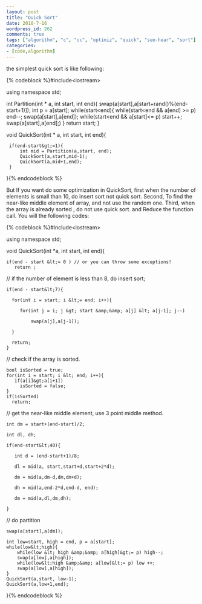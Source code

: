 ```yaml
---
layout: post
title: "Quick Sort"
date: 2010-7-16
wordpress_id: 262
comments: true
tags: ["algorithm", "c", "cc", "optimiz", "quick", "see-hear", "sort"]
categories:
- [code,algorithm]
---
```

<meta name="_edit_last" content="1" />
<meta name="_su_rich_snippet_type" content="none" />
<meta name="_su_description" content="Optimize QuickSort" />
<meta name="_su_keywords" content="Optimize,Quick,Sort" />
<meta name="_su_title" content="Quick Sort" />
<meta name="views" content="851" />
the simplest quick sort is like following:


{% codeblock %}#include&lt;iostream&gt;

using namespace std;

int Partition(int * a, int start, int end){
    swap(a[start],a[start+rand()%(end-start+1)]);
    int p = a[start];
    while(start&lt;end){
        while(start&lt;end &amp;&amp; a[end] &gt;= p) end--;
        swap(a[start],a[end]);
        while(start&lt;end &amp;&amp; a[start]&lt;= p) start++;
        swap(a[start],a[end];)
    }
    return start;
}

void QuickSort(int * a, int start, int end){

     if(end-start&gt;=1){
         int mid = Partition(a,start, end);
         QuickSort(a,start,mid-1);
         QuickSort(a,mid+1,end);
     }
}{% endcodeblock %}


But If you want do some optimization in QuickSort, first when the number of elements is small than 10, do insert sort not quick sort. Second, To find the near-like middle element of array, and not use the random one. Third, when the array is already sorted , do not use quick sort. and Reduce the function call. You will the following codes:


{% codeblock %}#include&lt;iostream&gt;

using namespace std;

void QuickSort(int *a, int start, int end){

    if(end - start &lt;= 0 ) // or you can throw some exceptions!
       return ;

// if the number of element is less than 8, do insert sort;

    if(end - start&lt;7){

      for(int i = start; i &lt;= end; i++){

         for(int j = i; j &gt; start &amp;&amp; a[j] &lt; a[j-1]; j--)

             swap(a[j],a[j-1]);

      }

      return;
    }

// check if the array is sorted.

    bool isSorted = true;
    for(int i = start; i &lt; end; i++){
       if(a[i]&gt;a[i+1])
         isSorted = false;
    }
    if(isSorted)
      return;

// get the near-like middle element, use 3 point middle method.

    int dm = start+(end-start)/2;

    int dl, dh;

    if(end-start&lt;40){

       int d = (end-start+1)/8;

       dl = mid(a, start,start+d,start+2*d);

       dm = mid(a,dm-d,dm,dm+d);

       dh = mid(a,end-2*d,end-d, end);

       dm = mid(a,dl,dm,dh);

    }

// do partition

    swap(a[start],a[dm]);

    int low=start, high = end, p = a[start];
    while(low&lt;high){
        while(low &lt; high &amp;&amp; a[high]&gt;= p) high--;
        swap(a[low],a[high]);
        while(low&lt;high &amp;&amp; a[low]&lt;= p) low ++;
        swap(a[low],a[high]);
    }
    QuickSort(a,start, low-1);
    QuickSort(a,low+1,end);
}{% endcodeblock %}
 
